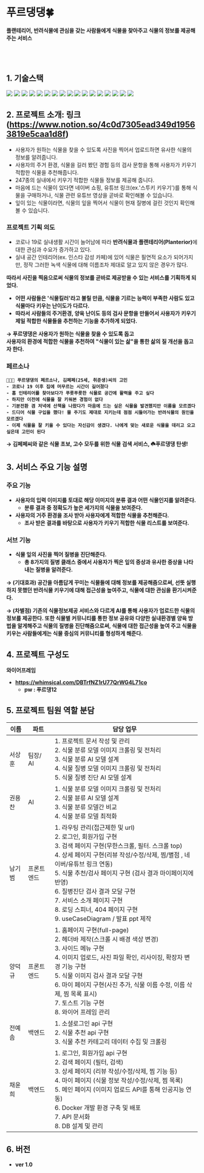 # 푸르댕댕🍀
<strong> 플랜테리어, 반려식물에 관심을 갖는 사람들에게 식물을 찾아주고 식물의 정보를 제공해주는 서비스  </strong>
<br/>
<br/>
<br/>
<br/>
## 1. 기술스택
<img src="https://img.shields.io/badge/TypeScript-3178C6?style=for-the-badge&logo=typescript&logoColor=white">
  <img src="https://img.shields.io/badge/React-61DAFB?style=for-the-badge&logo=react&logoColor=black"> 
  <img src="https://img.shields.io/badge/React Router-CA4245?style=for-the-badge&logo=react router&logoColor=black"> 
  <img src="https://img.shields.io/badge/recoil-white?style=for-the-badge&logo=react&logoColor=black">
  <img src="https://img.shields.io/badge/tailwind css-06B6D4?style=for-the-badge&logo=tailwind css&logoColor=black">
  <img src="https://img.shields.io/badge/styled components-DB7093?style=for-the-badge&logo=styled-components&logoColor=black">
  <img src="https://img.shields.io/badge/eslint-4B32C3?style=for-the-badge&logo=eslint&logoColor=white">
  <img src="https://img.shields.io/badge/prettier-F7B93E?style=for-the-badge&logo=prettier&logoColor=black">
  <img src="https://img.shields.io/badge/axios-white?style=for-the-badge&logo=&logoColor=black">
  <img src="https://img.shields.io/badge/keras-D00000?style=for-the-badge&logo=keras&logoColor=white">
  <img src="https://img.shields.io/badge/tensorflow-FF6F00?style=for-the-badge&logo=tensorflow&logoColor=white">
  <img src="https://img.shields.io/badge/opencv-5C3EE8?style=for-the-badge&logo=opencv&logoColor=white">
  <img src="https://img.shields.io/badge/numpy-013243?style=for-the-badge&logo=numpy&logoColor=white">
  <img src="https://img.shields.io/badge/python-3776AB?style=for-the-badge&logo=python&logoColor=white">
  <img src="https://img.shields.io/badge/django-092E20?style=for-the-badge&logo=django&logoColor=white">
<img src="https://img.shields.io/badge/docker-2496ED?style=for-the-badge&logo=docker&logoColor=white">
<img src="https://img.shields.io/badge/nginx-009639?style=for-the-badge&logo=nginx&logoColor=white">

## 2. 프로젝트 소개: 링크(https://www.notion.so/4c0d7305ead349d19563819e5caa1d8f)
- 사용자가 원하는 식물을 찾을 수 있도록 사진을 찍어서 업로드하면 유사한 식물의 정보를 알려줍니다.
- 사용자의 주거 환경, 식물을 길러 봤던 경험 등의 검사 문항을 통해 사용자가 키우기 적합한 식물을 추천해줍니다.
- 247종의 실내에서 키우기 적합한 식물들 정보를 제공해 줍니다.
- 마음에 드는 식물이 있다면 네이버 쇼핑, 유튜브 링크(ex.'스투키 키우기')를 통해 식물을 구매하거나, 식물 관련 유튜브 영상을 곧바로 확인해볼 수 있습니다.
- 잎이 있는 식물이라면, 식물의 잎을 찍어서 식물이 현재 질병에 걸린 것인지 확인해볼 수 있습니다.

### 프로젝트 기획 의도

- 코로나 19로 실내생활 시간이 늘어남에 따라 <strong>반려식물과 플랜테리어(Planterior)</strong>에 대한 관심과 수요가 증가하고 있다.
- 실내 공간 인테리어(ex. 인스타 감성 카페)에 있어 식물은 필연적 요소가 되어가지만, 정작 그러한 녹색 식물에 대해 이름조차 제대로 알고 있지 않은 경우가 많다.

<strong> 따라서 사진을 찍음으로써 식물의 정보를 곧바로 제공받을 수 있는 서비스를 기획하게 되었다.
- 어떤 사람들은 '식물킬러'라고 불릴 만큼, 식물을 기르는 능력이 부족한 사람도 있고 식물마다 키우는 난이도가 다르다. 
- 따라서 사람들의 주거환경, 양육 난이도 등의 검사 문항을 만들어서 사용자가 키우기 제일 적합한 식물들을 추천하는 기능을 추가하게 되었다.

<strong> → 푸르댕댕은 사용자가 원하는 식물을 찾을 수 있도록 돕고 <br/> 사용자의 환경에 적합한 식물을 추천하여 "식물이 있는 삶"을 통한 삶의 질 개선을 돕고자 한다.

### 페르소나
```
👨🏻‍💻 푸르댕댕의 페르소나, 김페페(25세, 취준생)씨의 고민
- 코로나 19 이후 집에 머무르는 시간이 길어졌다
- 홈 인테리어를 찾아보다가 푸릇푸릇한 식물로 공간에 활력을 주고 싶다
- 하지만 이전에 식물을 잘 키워본 경험이 없다 
- 기분전환 겸 저녁에 산책을 나왔다가 마음에 드는 싶은 식물을 발견했지만 이름을 모르겠다
- 드디어 식물 구입을 했다! 물 주기도 제대로 지키는데 점점 시들어가는 반려식물의 원인을 모르겠다
- 이제 식물을 잘 키울 수 있다는 자신감이 생겼다. 나에게 맞는 새로운 식물을 데리고 오고 싶은데 고민이 된다
```
→ 김페페씨와 같은 식물 초보, 고수 모두를 위한 식물 검색 서비스, ☘️푸르댕댕 탄생! 

## 3. 서비스 주요 기능 설명

### 주요 기능 
 
- <strong> 사용자의 입력 이미지를 토대로 해당 이미지의 분류 결과 어떤 식물인지를 알려준다. </strong>
   - 분류 결과 중 정확도가 높은 세가지의 식물을 보여준다. 
- <strong>사용자의 거주 환경을 조사 받아 사용자에게 적합한 식물을 추천해준다. </strong>
   - 조사 받은 결과를 바탕으로 사용자가 키우기 적합한 식물 리스트를 보여준다. 
### 서브 기능
- 식물 잎의 사진을 찍어 질병을 진단해준다. 
   - 총 8가지의 질병 클래스 중에서 사용자가 찍은 잎의 증상과 유사한 증상을 나타내는 질병을 알려준다. 

 → <strong>(기대효과) </strong> 공간을 아름답게 꾸미는 식물들에 대해 정보를 제공해줌으로써, 선뜻 실행하지 못했던 반려식물 키우기에 대해 접근성을 높여주고, 식물에 대한 관심을 환기시켜준다.

 → <strong>(차별점) </strong> 기존의 식물정보제공 서비스와 다르게 AI를 통해 사용자가 업로드한 식물의 정보를 제공한다. 또한 식물별 커뮤니티를 통한 정보 공유와 다양한 실내환경별 양육 방법을 알게해주고 식물의 질병을 진단해줌으로써, 식물에 대한 접근성을 높여 주고 식물을 키우는 사람들에게는 식물 중심의 커뮤니티를 형성하게 해준다. 

## 4. 프로젝트 구성도
**와이어프레임**
  - https://whimsical.com/DBTrfNZ1rU77QrWG4L71co
     - pw : 푸르댕12


[](url)
## 5. 프로젝트 팀원 역할 분담
| 이름 | 파트 | 담당 업무|
| ------ | ------ | ----- |
| 서상훈 | 팀장/ AI| 1. 프로젝트 문서 작성 및 관리 <br/> 2. 식물 분류 모델 이미지 크롤링 및 전처리 <br/> 3. 식물 분류 AI 모델 설계 <br/> 4. 식물 질병 모델 이미지 크롤링 및 전처리 <br/> 5. 식물 질병 진단 AI 모델 설계 |
| 권용찬 | AI | 1. 식물 분류 모델 이미지 크롤링 및 전처리 <br/> 2. 식물 뷴류 AI 모델 설계 <br/> 3. 식물 분류 모델간 비교 <br> 4. 식물 분류 모델 최적화 <br/> |
| 남기범 | 프론트엔드 | 1. 라우팅 관리(접근제한 및 url) <br/> 2. 로그인, 회원가입 구현 <br/> 3. 검색 페이지 구현(무한스크롤, 필터. 스크롤 top) <br/> 4. 상세 페이지 구현(리뷰 작성/수정/삭제, 찜/별점 , 네이버/유튜브 링크 연동) <br/> 5. 식물 추천/검사 페이지 구현 (검사 결과 마이페이지에 반영) <br/> 6. 질병진단 검사 결과 모달 구현 <br/> 7. 서비스 소개 페이지 구현 <br/>8. 로딩 스피너, 404 페이지 구현 <br/> 9. useCaseDiagram / 발표 ppt 제작 |
| 양덕규 | 프론트엔드 | 1. 홈페이지 구현(full-page) <br/>2. 헤더바 제작(스크롤 시 배경 색상 변경)<br/>3. 사이드 메뉴 구현<br/>4. 이미지 업로드, 사진 파일 확인, 리사이징, 확장자 변경 기능 구현 <br/>5. 식물 이미지 검사 결과 모달 구현<br/>6. 마이 페이지 구현(사진 추가, 식물 이름 수정, 이름 삭제, 찜 목록 표시)<br/>7. 토스트 기능 구현<br/>8. 와이어 프레임 관리 |
| 전예솜 | 백엔드 | 1. 소셜로그인 api 구현  <br/> 2. 식물 추천 api 구현 <br/> 3. 식물 추천 카테고리 데이터 수집 밎 크롤링<br/>|
| 채윤희 | 백엔드 | 1. 로그인, 회원가입 api 구현  <br/> 2. 검색 페이지 (필터, 검색) <br/> 3. 상세 페이지 (리뷰 작성/수정/삭제, 찜 기능 등) <br/> 4. 마이 페이지 (식물 정보 작성/수정/삭제, 찜 목록) <br/> 5. 메인 페이지 (이미지 업로드 API를 통해 인공지능 연동)  <br/> 6. Docker 개발 환경 구축 및 배포 <br/> 7. API 문서화 <br/> 8. DB 설계 및 관리 <br/> |

## 6. 버전
- ver 1.0
